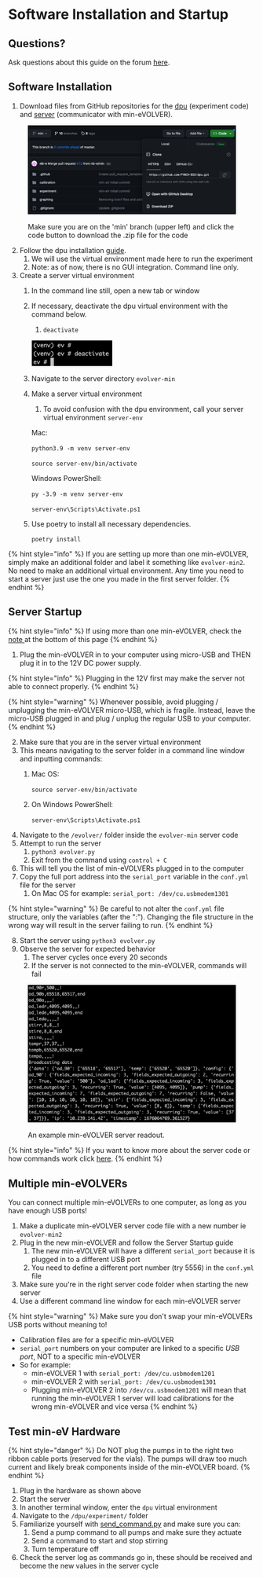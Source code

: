 # Software Installation and Startup

## Questions?

Ask questions about this guide on the forum [here](https://www.evolver.bio/t/software-installation-and-startup-questions/493).

## Software Installation

1. Download files from GitHub repositories for the [dpu](https://github.com/FYNCH-BIO/dpu/tree/min) (experiment code) and [server](https://github.com/FYNCH-BIO/evolver/tree/min) (communicator with min-eVOLVER).

<figure><img src="../../.gitbook/assets/image (15) (3).png" alt=""><figcaption><p>Make sure you are on the 'min' branch (upper left) and click the code button to download the .zip file for the code</p></figcaption></figure>

2. Follow the dpu installation [guide](../../getting-started/software-installation/dpu-installation.md).
   1. We will use the virtual environment made here to run the experiment
   2. Note: as of now, there is no GUI integration. Command line only.
3. Create a server virtual environment
   1. In the command line still, open a new tab or window&#x20;
   2.  If necessary, deactivate the dpu virtual environment with the command below.

       1. `deactivate`

       ![](<../../.gitbook/assets/image (49).png>)
   3. Navigate to the server directory `evolver-min`
   4.  Make a server virtual environment

       1. To avoid confusion with the dpu environment, call your server virtual environment `server-env`

       Mac:

       `python3.9 -m venv server-env`

       `source server-env/bin/activate`

       Windows PowerShell:

       `py -3.9 -m venv server-env`

       `server-env\Scripts\Activate.ps1`
   5.  Use  poetry to install all necessary dependencies.

       ```
       poetry install
       ```

{% hint style="info" %}
If you are setting up more than one min-eVOLVER, simply make an additional folder and label it something like `evolver-min2`. No need to make an additional virtual environment. Any time you need to start a server just use the one you made in the first server folder.&#x20;
{% endhint %}

## Server Startup

{% hint style="info" %}
If using more than one min-eVOLVER, check the [note ](software-installation-and-startup.md#multiple-min-evolvers)at the bottom of this page
{% endhint %}

1. Plug the min-eVOLVER in to your computer using micro-USB and THEN plug it in to the 12V DC power supply.

{% hint style="info" %}
Plugging in the 12V first may make the server not able to connect properly.
{% endhint %}

{% hint style="warning" %}
Whenever possible, avoid plugging / unplugging the min-eVOLVER micro-USB, which is fragile. Instead, leave the micro-USB plugged in and plug / unplug the regular USB to your computer.
{% endhint %}

2. Make sure that you are in the server virtual environment
3. This means navigating to the server folder in a command line window and inputting commands:
   1.  Mac OS:

       `source server-env/bin/activate`
   2.  On Windows PowerShell:

       `server-env\Scripts\Activate.ps1`
4. Navigate to the `/evolver/` folder inside the `evolver-min` server code
5. Attempt to run the server
   1. `python3 evolver.py`
   2. Exit from the command using `control + C`
6. This will tell you the list of min-eVOLVERs plugged in to the computer
7. Copy the full port address into the `serial_port` variable in the `conf.yml` file for the server
   1. On Mac OS for example: `serial_port: /dev/cu.usbmodem1301`

{% hint style="warning" %}
Be careful to not alter the `conf.yml` file structure, only the variables (after the ":"). Changing the file structure in the wrong way will result in the server failing to run.
{% endhint %}

8. Start the server using `python3 evolver.py`
9. Observe the server for expected behavior
   1. The server cycles once every 20 seconds
   2. If the server is not connected to the min-eVOLVER, commands will fail

<figure><img src="../../.gitbook/assets/image (6) (1) (1) (1).png" alt=""><figcaption><p>An example min-eVOLVER server readout.</p></figcaption></figure>

{% hint style="info" %}
If you want to know more about the server code or how commands work click [here](../../software/server-code-structure/).
{% endhint %}

## Multiple min-eVOLVERs

You can connect multiple min-eVOLVERs to one computer, as long as you have enough USB ports!

1. Make a duplicate min-eVOLVER server code file with a new number ie `evolver-min2`
2. Plug in the new min-eVOLVER and follow the Server Startup guide
   1. The new min-eVOLVER will have a different `serial_port` because it is plugged in to a different USB port
   2. You need to define a different port number (try 5556) in the `conf.yml` file
3. Make sure you're in the right server code folder when starting the new server
4. Use a different command line window for each min-eVOLVER server

{% hint style="warning" %}
Make sure you don't swap your min-eVOLVERs USB ports without meaning to!

* Calibration files are for a specific min-eVOLVER
* `serial_port` numbers on your computer are linked to a specific _USB port_, NOT to a specific min-eVOLVER
* So for example:
  * min-eVOLVER 1 with `serial_port: /dev/cu.usbmodem1201`&#x20;
  * min-eVOLVER 2 with `serial_port: /dev/cu.usbmodem1301`
  * Plugging min-eVOLVER 2 into `/dev/cu.usbmodem1201` will mean that running the min-eVOLVER 1 server will load calibrations for the wrong min-eVOLVER and vice versa
{% endhint %}

## Test min-eV Hardware

{% hint style="danger" %}
Do NOT plug the pumps in to the right two ribbon cable ports (reserved for the vials). The pumps will draw too much current and likely break components inside of the min-eVOLVER board.
{% endhint %}



1. Plug in the hardware as shown above
2. Start the server
3. In another terminal window, enter the `dpu` virtual environment
4. Navigate to the `/dpu/experiment/` folder
5. Familiarize yourself with [send\_command.py](send\_command.py.md) and make sure you can:
   1. Send a pump command to all pumps and make sure they actuate
   2. Send a command to start and stop stirring
   3. Turn temperature off
6. Check the server log as commands go in, these should be received and become the new values in the server cycle
